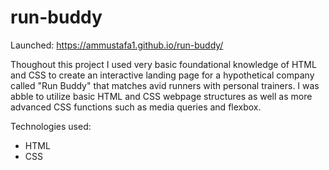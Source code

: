 # run-buddy

Launched: https://ammustafa1.github.io/run-buddy/

Thoughout this project I used very basic foundational knowledge of HTML and CSS to create an interactive landing page for a hypothetical company called "Run Buddy" that matches avid runners with personal trainers. I was abble to utilize basic HTML and CSS webpage structures as well as more advanced CSS functions such as media queries and flexbox.

Technologies used: 
- HTML
- CSS
